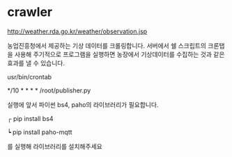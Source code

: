 # crawler

http://weather.rda.go.kr/weather/observation.jsp


농업진흥청에서 제공하는 기상 데이터를 크롤링합니다.
서버에서 쉘 스크립트의 크론탭을 사용해 주기적으로 프로그램을 실행하면 농장에서 기상데이터를 수집하는 것과 같은 효과를 낼 수 있습니다.


usr/bin/crontab


*/10 * * * * /root/publisher.py




실행에 앞서 파이썬 bs4, paho의 라이브러리가 필요합니다.


┌ pip install bs4


┕ pip install paho-mqtt


를 실행해 라이브러리를 설치해주세요
